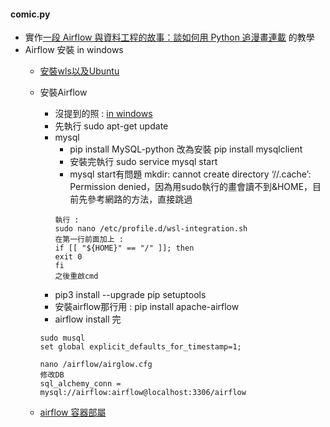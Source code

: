 #### comic.py
* 實作[一段 Airflow 與資料工程的故事：談如何用 Python 追漫畫連載](https://leemeng.tw/a-story-about-airflow-and-data-engineering-using-how-to-use-python-to-catch-up-with-latest-comics-as-an-example.html) 的教學
* Airflow 安裝 in windows
    * [安裝wls以及Ubuntu](https://xenby.com/b/226-%E6%8E%A8%E8%96%A6-wsl-windows-subsystem-for-linux-%E5%AE%89%E8%A3%9D%E8%88%87%E4%BD%BF%E7%94%A8%E6%95%99%E5%AD%B8)
    * 安裝Airflow

        * 沒提到的照 : [in windows](https://medium.com/@cchangleo/airflow-%E6%96%B0%E6%89%8B%E5%BB%BA%E7%BD%AE%E6%B8%AC%E8%A9%A6-part-1-9e0fe4d12e7a)
        * 先執行 sudo apt-get update
        * mysql
            * pip install MySQL-python 改為安裝 pip install mysqlclient
            * 安裝完執行 sudo service mysql start
            * mysql start有問題 mkdir: cannot create directory ‘//.cache’: Permission denied，因為用sudo執行的畫會讀不到&HOME，目前先參考網路的方法，直接跳過
            ```
            執行 :
            sudo nano /etc/profile.d/wsl-integration.sh
            在第一行前面加上 :
            if [[ "${HOME}" == "/" ]]; then
            exit 0
            fi
            之後重啟cmd
            ```
        * pip3 install --upgrade pip setuptools
        * 安裝airflow那行用 : pip install apache-airflow
        * airflow install 完
        ```
        sudo musql
        set global explicit_defaults_for_timestamp=1; 
        
        nano /airflow/airglow.cfg
        修改DB
        sql_alchemy_conn = mysql://airflow:airflow@localhost:3306/airflow
        ```
    * [airflow 容器部屬](https://medium.com/@cchangleo/airflow-with-docker-%E5%AE%B9%E5%99%A8%E9%83%A8%E7%BD%B2-part2-8ddb83dc2d4a)
